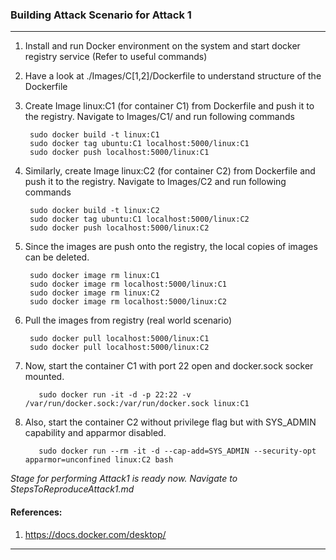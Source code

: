### Building Attack Scenario for Attack 1
---

1. Install and run Docker environment on the system and start docker registry service (Refer to useful commands)

2. Have a look at ./Images/C[1,2]/Dockerfile to understand structure of the Dockerfile

2. Create Image linux:C1 (for container C1) from Dockerfile and push it to the registry. Navigate to Images/C1/ and run following commands

        sudo docker build -t linux:C1
        sudo docker tag ubuntu:C1 localhost:5000/linux:C1
        sudo docker push localhost:5000/linux:C1
		
		
3. Similarly, create Image linux:C2 (for container C2) from Dockerfile and push it to the registry. Navigate to Images/C2 and run following commands

        sudo docker build -t linux:C2
        sudo docker tag ubuntu:C1 localhost:5000/linux:C2
        sudo docker push localhost:5000/linux:C2
		
		
4. Since the images are push onto the registry, the local copies of images can be deleted.

        sudo docker image rm linux:C1
        sudo docker image rm localhost:5000/linux:C1
        sudo docker image rm linux:C2
        sudo docker image rm localhost:5000/linux:C2
	
5. Pull the images from registry (real world scenario)

        sudo docker pull localhost:5000/linux:C1	
        sudo docker pull localhost:5000/linux:C2
	
6. Now, start the container C1 with port 22 open and docker.sock socker mounted.

	      sudo docker run -it -d -p 22:22 -v /var/run/docker.sock:/var/run/docker.sock linux:C1
	
7. Also, start the container C2 without privilege flag but with SYS_ADMIN capability and apparmor disabled.

	      sudo docker run --rm -it -d --cap-add=SYS_ADMIN --security-opt apparmor=unconfined linux:C2 bash
	
*Stage for performing Attack1 is ready now. Navigate to StepsToReproduceAttack1.md*

#### References:

1. https://docs.docker.com/desktop/


---
